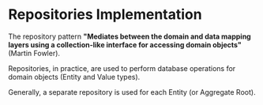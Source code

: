 # Repositories Implementation

The repository pattern **"Mediates between the domain and data mapping layers using a collection-like interface for accessing domain objects"** (Martin Fowler).

Repositories, in practice, are used to perform database operations for domain objects (Entity and Value types). 

Generally, a separate repository is used for each Entity (or Aggregate Root).